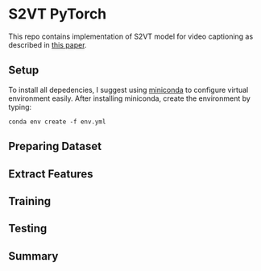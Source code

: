 # S2VT PyTorch
This repo contains implementation of S2VT model for video captioning as described in <a href=https://www.cs.utexas.edu/users/ml/papers/venugopalan.iccv15.pdf>this paper</a>.

## Setup
To install all depedencies, I suggest using <a href=https://docs.conda.io/en/latest/miniconda.html>miniconda</a> to configure virtual environment easily. After installing miniconda, create the environment by typing:
```
conda env create -f env.yml
```

## Preparing Dataset

## Extract Features

## Training

## Testing

## Summary